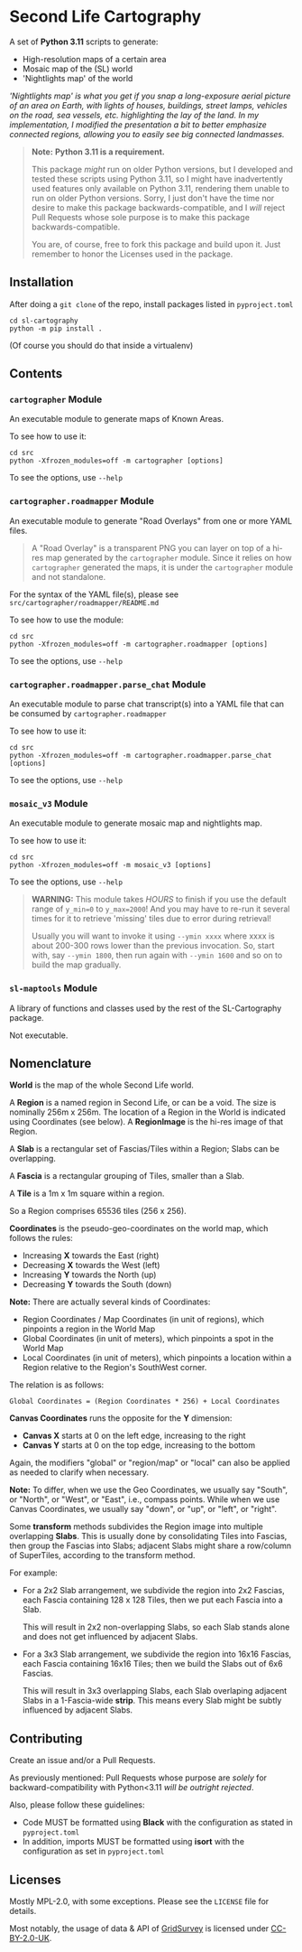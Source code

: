 # Second Life Cartography

A set of **Python 3.11** scripts to generate:
  * High-resolution maps of a certain area
  * Mosaic map of the (SL) world
  * 'Nightlights map' of the world

_'Nightlights map' is what you get if you snap a long-exposure aerial picture of an area
on Earth, with lights of houses, buildings, street lamps, vehicles on the road, sea vessels, etc.
highlighting the lay of the land. In my implementation, I modified the presentation a bit to
better emphasize connected regions, allowing you to easily see big connected landmasses._

> **Note:** **Python 3.11 is a requirement.**
> 
> This package _might_ run on older Python versions, but
> I developed and tested these scripts using Python 3.11, so I might have inadvertently
> used features only available on Python 3.11, rendering them unable to run on older Python
> versions. Sorry, I just don't have the time nor desire to make this package
> backwards-compatible, and I _will_ reject Pull Requests whose sole purpose is to make
> this package backwards-compatible.
> 
> You are, of course, free to fork this package and build upon it. Just remember to honor the
> Licenses used in the package.


## Installation

After doing a `git clone` of the repo, install packages listed in `pyproject.toml`

```shell
cd sl-cartography
python -m pip install . 
```

(Of course you should do that inside a virtualenv)


## Contents

### `cartographer` Module

An executable module to generate maps of Known Areas.

To see how to use it:

```shell
cd src
python -Xfrozen_modules=off -m cartographer [options] 
```

To see the options, use `--help`


### `cartographer.roadmapper` Module

An executable module to generate "Road Overlays" from one or more YAML files.

> A "Road Overlay" is a transparent PNG you can layer on top of a hi-res map generated
> by the `cartographer` module. Since it relies on how `cartographer` generated
> the maps, it is under the `cartographer` module and not standalone.

For the syntax of the YAML file(s),
please see `src/cartographer/roadmapper/README.md`

To see how to use the module:

```shell
cd src
python -Xfrozen_modules=off -m cartographer.roadmapper [options] 
```

To see the options, use `--help`


### `cartographer.roadmapper.parse_chat` Module

An executable module to parse chat transcript(s) into a YAML file that can be
consumed by `cartographer.roadmapper`

To see how to use it:

```shell
cd src
python -Xfrozen_modules=off -m cartographer.roadmapper.parse_chat [options] 
```

To see the options, use `--help`



### `mosaic_v3` Module

An executable module to generate mosaic map and nightlights map.

To see how to use it:

```shell
cd src
python -Xfrozen_modules=off -m mosaic_v3 [options] 
```

To see the options, use `--help`

> **WARNING:** This module takes _HOURS_ to finish if you use the default range of `y_min=0` to `y_max=2000`! And you may have to re-run it several times
> for it to retrieve 'missing' tiles due to error during retrieval!
> 
> Usually you will want to invoke it using `--ymin xxxx` where xxxx is about
> 200-300 rows lower than the previous invocation. So, start with, say
> `--ymin 1800`, then run again with `--ymin 1600` and so on to build the map
> gradually.


### `sl-maptools` Module

A library of functions and classes used by the rest of the SL-Cartography package.

Not executable.


## Nomenclature

**World** is the map of the whole Second Life world.

A **Region** is a named region in Second Life, or can be a void. The size is nominally 256m x 256m.
The location of a Region in the World is indicated using Coordinates (see below). A **RegionImage**
is the hi-res image of that Region.

A **Slab** is a rectangular set of Fascias/Tiles within a Region; Slabs can be overlapping.

A **Fascia** is a rectangular grouping of Tiles, smaller than a Slab.

A **Tile** is a 1m x 1m square within a region.

So a Region comprises 65536 tiles (256 x 256).

**Coordinates** is the pseudo-geo-coordinates on the world map, which follows the rules:
  * Increasing **X** towards the East (right)
  * Decreasing **X** towards the West (left)
  * Increasing **Y** towards the North (up)
  * Decreasing **Y** towards the South (down)

**Note:** There are actually several kinds of Coordinates:
  * Region Coordinates / Map Coordinates (in unit of regions), which pinpoints a region in the World Map
  * Global Coordinates (in unit of meters), which pinpoints a spot in the World Map
  * Local Coordinates (in unit of meters), which pinpoints a location within a Region relative to the Region's SouthWest corner.

The relation is as follows:

```
Global Coordinates = (Region Coordinates * 256) + Local Coordinates
```

**Canvas Coordinates** runs the opposite for the **Y** dimension:

  * **Canvas X** starts at 0 on the left edge, increasing to the right
  * **Canvas Y** starts at 0 on the top edge, increasing to the bottom

Again, the modifiers "global" or "region/map" or "local" can also be applied as needed to clarify when necessary.

**Note:** To differ, when we use the Geo Coordinates, we usually say "South", or "North", or "West", or "East", i.e.,
compass points. While when we use Canvas Coordinates, we usually say "down", or "up", or "left", or "right".

Some **transform** methods subdivides the Region image into multiple overlapping
**Slabs**. This is usually done by consolidating Tiles into Fascias, then group the
Fascias into Slabs; adjacent Slabs might share a row/column of SuperTiles, according
to the transform method.

For example:

  * For a 2x2 Slab arrangement, we subdivide the region into 2x2 Fascias, each Fascia
    containing 128 x 128 Tiles, then we put each Fascia into a Slab.

    This will result in 2x2 non-overlapping Slabs, so each Slab stands
    alone and does not get influenced by adjacent Slabs.

  * For a 3x3 Slab arrangement, we subdivide the region into 16x16 Fascias, each Fascia
    containing 16x16 Tiles; then we build the Slabs out of 6x6 Fascias.

    This will result in 3x3 overlapping Slabs, each Slab overlaping adjacent
    Slabs in a 1-Fascia-wide **strip**. This means every Slab might be
    subtly influenced by adjacent Slabs.


## Contributing

Create an issue and/or a Pull Requests.

As previously mentioned: Pull Requests whose purpose are _solely_ for
backward-compatibility with Python<3.11 _will be outright rejected_.

Also, please follow these guidelines:

* Code MUST be formatted using **Black** with the configuration as stated in `pyproject.toml`
* In addition, imports MUST be formatted using **isort** with the configuration as set in `pyproject.toml`

## Licenses

Mostly MPL-2.0, with some exceptions. Please see the `LICENSE` file for details.

Most notably, the usage of data & API of [GridSurvey](http://www.gridsurvey.com)
is licensed under [CC-BY-2.0-UK](https://creativecommons.org/licenses/by/2.0/uk/).
